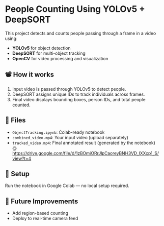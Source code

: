 
# People Counting Using YOLOv5 + DeepSORT

This project detects and counts people passing through a frame in a video using:

- **YOLOv5** for object detection
- **DeepSORT** for multi-object tracking
- **OpenCV** for video processing and visualization

## 📽️ How it works

1. Input video is passed through YOLOv5 to detect people.
2. DeepSORT assigns unique IDs to track individuals across frames.
3. Final video displays bounding boxes, person IDs, and total people counted.

## 📁 Files

- `ObjectTracking.ipynb`: Colab-ready notebook
- `combined_video.mp4`: Your input video (upload separately)
- `tracked_video.mp4`: Final annotated result (generated by the notebook) @ https://drive.google.com/file/d/1zBOmiORrJlpCaoreyBNH3VD_IXXcp1_S/view?t=4

## 🔧 Setup

Run the notebook in Google Colab — no local setup required.

## 🚀 Future Improvements

- Add region-based counting
- Deploy to real-time camera feed

